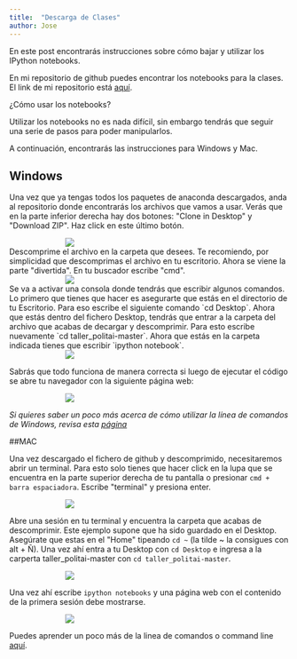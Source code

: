 ```yaml
---
title:  "Descarga de Clases"
author: Jose
---
```



En este post encontrarás instrucciones sobre cómo bajar y utilizar los IPython notebooks. 

<style>
div.postal-image {
	width:60%;
	margin: auto;
}	
</style>



En mi repositorio de github puedes encontrar los notebooks para la clases. El link de mi repositorio está [aquí](https://github.com/jlcoto/taller_politai).


¿Cómo usar los notebooks?

Utilizar los notebooks no es nada difícil, sin embargo tendrás que seguir una serie de pasos para poder manipularlos. 

A continuación, encontrarás las instrucciones para Windows y Mac.

## Windows

Una vez que ya tengas todos los paquetes de anaconda descargados, anda al repositorio donde encontrarás los archivos que vamos a usar. Verás que en la parte inferior derecha hay dos botones: "Clone in Desktop" y "Download ZIP". Haz click en este último botón.

<div class="postal-image"> 
<img src="{{ site.baseurl }}/img/primero.png" >
</div>
Descomprime el archivo en la carpeta que desees. Te recomiendo, por simplicidad que descomprimas el archivo en tu escritorio. Ahora se viene la parte "divertida". En tu buscador escribe "cmd". 

<div class="postal-image">
<img src="{{ site.baseurl }}/img/segundo.png" >
</div>
Se va a activar una consola donde tendrás que escribir algunos comandos. Lo primero que tienes que hacer es asegurarte que estás en el directorio de tu Escritorio. Para eso escribe el siguiente comando `cd Desktop`. Ahora que estás dentro del fichero Desktop, tendrás que entrar a la carpeta del archivo que acabas de decargar y descomprimir. Para esto escribe nuevamente `cd taller_politai-master`. Ahora que estás en la carpeta indicada tienes que escribir `ipython notebook`.

<div class="postal-image">
<img src="{{ site.baseurl }}/img/tercero.png" >
</div>

Sabrás que todo funciona de manera correcta si luego de ejecutar el código se abre tu navegador con la siguiente página web:

<div class="postal-image">
<img  src="{{ site.baseurl }}/img/cuarto.png"  >
</div>

_Si quieres saber un poco más acerca de cómo utilizar la línea de comandos de Windows, revisa esta [página](http://www.makeuseof.com/tag/15-cmd-commands-every-windows-user-know/)_

##MAC

Una vez descargado el fichero de github y descomprimido, necesitaremos abrir un terminal. Para esto solo tienes que hacer click en la lupa que se encuentra en la parte superior derecha de tu pantalla o presionar `cmd + barra espaciadora`. Escribe "terminal" y presiona enter.

<div class="postal-image">
<img  src="{{ site.baseurl }}/img/quinto.png"  >
</div>


Abre una sesión en tu terminal y encuentra la carpeta que acabas de descomprimir. Este ejemplo supone que ha sido guardado en el Desktop. Asegúrate que estas en el "Home" tipeando `cd ~` (la tilde ~ la consigues con alt + Ñ). Una vez ahí entra a tu Desktop con `cd Desktop` e ingresa a la carperta taller_politai-master con `cd taller_politai-master`. 

<div class="postal-image">
<img  src="{{ site.baseurl }}/img/sexto.png"  >
</div>


Una vez ahí escribe `ipython notebooks` y una página web con el contenido de la primera sesión debe mostrarse.

<div class="postal-image">
<img  src="{{ site.baseurl }}/img/setimo.png"  >
</div>

Puedes aprender un poco más de la linea de comandos o command line [aquí](http://cli.learncodethehardway.org/book/).

